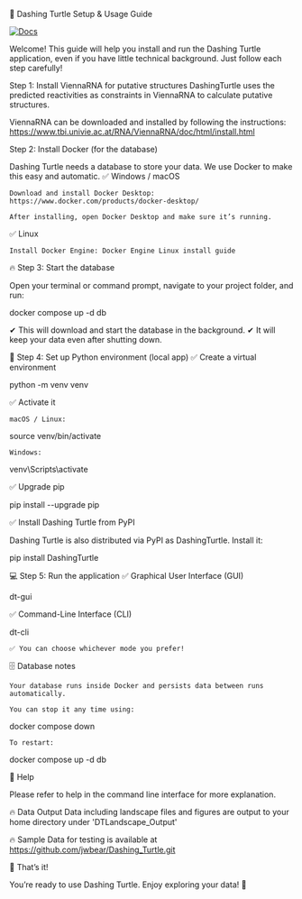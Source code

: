 🌟 Dashing Turtle Setup & Usage Guide

[![Docs](https://readthedocs.org/projects/dashing-turtle/badge/?version=latest)](https://dashing-turtle.readthedocs.io/en/latest/)

Welcome! This guide will help you install and run the Dashing Turtle application, even if you have little technical background. Just follow each step carefully!

Step 1: Install ViennaRNA for putative structures
DashingTurtle uses the predicted reactivities as constraints in ViennaRNA to calculate putative structures. 

ViennaRNA can be downloaded and installed by following the instructions:
https://www.tbi.univie.ac.at/RNA/ViennaRNA/doc/html/install.html


Step 2: Install Docker (for the database)

Dashing Turtle needs a database to store your data. We use Docker to make this easy and automatic.
✅ Windows / macOS

    Download and install Docker Desktop: https://www.docker.com/products/docker-desktop/

    After installing, open Docker Desktop and make sure it’s running.

✅ Linux

    Install Docker Engine: Docker Engine Linux install guide

🔥 Step 3: Start the database

Open your terminal or command prompt, navigate to your project folder, and run:

docker compose up -d db

✔ This will download and start the database in the background.
✔ It will keep your data even after shutting down.

🐍 Step 4: Set up Python environment (local app)
✅ Create a virtual environment

python -m venv venv

✅ Activate it

    macOS / Linux:

source venv/bin/activate

    Windows:

venv\Scripts\activate

✅ Upgrade pip

pip install --upgrade pip

✅ Install Dashing Turtle from PyPI

Dashing Turtle is also distributed via PyPI as DashingTurtle. Install it:

pip install DashingTurtle

💻 Step 5: Run the application
✅ Graphical User Interface (GUI)

dt-gui

✅ Command-Line Interface (CLI)

dt-cli

    ✅ You can choose whichever mode you prefer!

🗄️ Database notes

    Your database runs inside Docker and persists data between runs automatically.

    You can stop it any time using:

docker compose down

    To restart:

docker compose up -d db

💬 Help

Please refer to help in the command line interface for more explanation.

🔥 Data Output
Data including landscape files and figures are output to your home directory under 'DTLandscape_Output'


🔥 Sample Data for testing is available at https://github.com/jwbear/Dashing_Turtle.git



🎉 That’s it!

You’re ready to use Dashing Turtle. Enjoy exploring your data! 🚀
